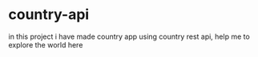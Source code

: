 # country-api
in this project i have made country app using country rest api, help me to explore the world here
